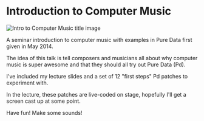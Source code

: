 Introduction to Computer Music
==================

![Intro to Computer Music title image](https://raw.githubusercontent.com/cpmpercussion/ComputerMusicIntro/master/intro-computermusic.png)

A seminar introduction to computer music with examples in Pure Data first given in May 2014.

The idea of this talk is tell composers and musicians all about why computer music is super awesome and that they should all try out Pure Data (Pd).

I've included my lecture slides and a set of 12 "first steps" Pd patches to experiment with.

In the lecture, these patches are live-coded on stage, hopefully I'll get a screen cast up at some point.

Have fun! Make some sounds!
